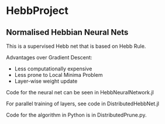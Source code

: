 # HebbProject

## Normalised Hebbian Neural Nets

This is a supervised Hebb net that is based on Hebb Rule.

Advantages over Gradient Descent:
- Less computationally expensive
- Less prone to Local Minima Problem
- Layer-wise weight update

Code for the neural net can be seen in HebbNeuralNetwork.jl

For parallel training of layers, see code in DistributedHebbNet.jl

Code for the algorithm in Python is in DistributedPrune.py.
